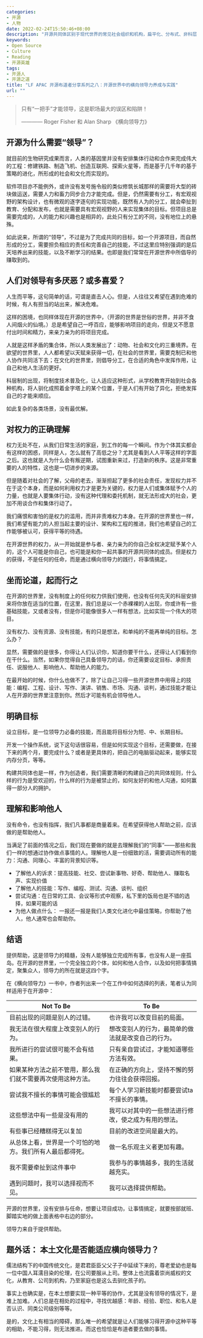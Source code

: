 ```yaml
---
categories:
- 开源
- 人物
date: 2022-02-24T15:50:46+08:00
description: "开源共同体区别于现代世界的常见社会组织和机构，扁平化、分布式、非科层制、甚至都不会同处于一个地理空间，那么在这样一个条件下，除了解决集体行动的难题之外，对于日常的目标该如何协调？毕竟开源仍然是建立在脆弱的人性之上的。"
keywords:
- Open Source
- Culture
- Reading
- 开源英雄
tags:
- 开源人
- 开源之道
title: "LF APAC 开源布道者分享系列之八：开源世界中的横向领导力养成与实践"
url: ""
---
```


> 只有“一把手”才能领导，这是职场最大的误区和陷阱！
>
> ———— Roger Fisher 和 Alan Sharp 《横向领导力》

## 开源为什么需要“领导”？

就目前的生物研究成果而言，人类的基因里并没有安排集体行动和合作来完成伟大的工程：修建铁路、制造飞机、创造互联网、探索火星等，而是基于几千年的基于策略的进化，所形成的社会和文化而实现的。

软件项目亦不能例外，或许没有发号施令般的类似修筑长城那样的需要将大型的砖块做运送，需要人力和畜力同步合力才能完成。但是，仍然需要有分工，有宏观视野的架构设计，也有微观的逐字逐句的实现功能，既然有人为的分工，就会牵扯到教育、分配和发布，也就是需要具有宏观视野的人来实现集体的目标。但项目总是需要完成的，人的能力和兴趣也是相异的，此处只有分工的不同，没有地位上的悬殊。

如此说来，所谓的“领导”，不过是为了完成共同的目标，如一个开源项目，而自然形成的分工，需要担负相应的责任和完善自己的技能，不过这里应特别强调的是后天培养出来的技能，以及不断学习的结果。也即是我们常常在开源世界中所倡导的赚取到的。

## 人们对领导有多厌恶？或多喜爱？

人生而平等，这句简单的话，可谓是直击人心。但是，人往往又希望在遇到危难的时候，有人有担当的站出来，解决危难。

这样的困境，也同样体现在开源的世界中，（开源的世界是世俗的世界，并非不食人间烟火的仙境。）总是希望自己一呼百应，能够影响项目的走向，但是又不愿意付出时间和精力，来亲力亲为的将项目完成。

人就是这样矛盾的集合体，所以人类发展出了：动物、社会和文化的三重境界。在欲望的世界里，人人都希望以天赋来获得一切，在社会的世界里，需要克制已和他人协作共同活下去；在文化的世界里，则倡导分工，在合适的角色中发挥作用，让自己和他人生活的更好。

科层制的出现，将制度技术普及化，让人适应这种形式，从学校教育开始到社会各种机构，将人驯化成照着金字塔上的某个位置，于是人们有开始了异化，拒绝发挥自己的才能来顺应。

如此复杂的各类场景，没有最优解。

## 对权力的正确理解

权力无处不在，从我们日常生活的家庭，到工作的每一个瞬间。作为个体其实都会有这样的困惑，同样是人，怎么就有了高低之分？尤其是看到人人平等这样的字面之后。这也就是人为什么会有叛逆期，试图重新来过，打造新的秩序。这是非常重要的人的特性，这也是一切进步的来源。

但是随着对社会的了解，父母的老去，渐渐担起了更多的社会责任，发现权力并不在于这个本身，而是如何利用权力才是更为关键的，权力是人们或集体赋予个人的力量，也就是人要集体行动，没有这种代理和委托机制，就无法形成大的社会，更加不用谈合作和集体行动了。

我们痛恨和害怕的是权力的滥用，而并非责难权力本身。在开源的世界里也一样，我们希望有能力的人担当起主要的设计、架构和工程的推进，我们也希望自己的工作能够被认可，获得平等的待遇。

在开源世界的权力，从一开始就是参与者、亲力亲为的你自己全权决定赋予某个人的，这个人可能是你自己，也可能是和你一起共事的开源共同体的成员。但是权力的获得，不是任何的任命，而是通过横向领导力的践行，将事情搞定。

## 坐而论道，起而行之

在开源的世界里，没有制度上的任何权力供我们使用，也没有任何先天的科层安排来将你放在适当的位置，在这里，我们总是以一个赤裸裸的人出现，你或许有一些基础技能，又或者没有，但是你可能像很多人一样有想法，比如实现一个伟大的项目。

没有权力、没有资源、没有技能，有的只是想法，和单纯的不能再单纯的目标。怎么办？

显然，需要做的是很多，你得让人们认识你，知道你要干什么，还得让人们看到你在干什么。当然，如果你觉得自己具备领导力的话，你还需要设定目标、承担责任、说服他人、影响他人、帮助他人的能力。

在最开始的时候，你什么也做不了，除了让自己习得一些开源世界中用得上的技能：编程、工程、设计、写作、演讲、销售、市场、沟通、谈判，通过技能才能让人在开源的世界里注意到你。然后才可能有机会领导他人。

## 明确目标

设立目标，是一位领导力必备的技能，而且能将目标分为短、中、长期目标。

开发一个操作系统，说下这句话很容易，但是如何实现这个目标，还需要做，在接下来的两个月，要完成什么？或者是更具体的，把自己的电脑驱动起来，能够实现内存分页，等等。

构建共同体也是一样，作为创造者，我们需要清晰的构建自己的共同体规则，什么样的行为是受欢迎的，什么样的行为是被禁止的，如何友好的和他人沟通，如何赢得一部分人的拥护。

## 理解和影响他人

没有命令，也没有指挥，我们凡事都是商量着来。在希望获得他人帮助之前，应该做的是帮助他人。

当满足了前面的情况之后，我们现在要做的就是去理解我们的“同事”——那些和我们一样的想通过协作做点事情的人。理解他人是一份细致的活，需要调动所有的能力：沟通、同理心、丰富的背景知识等。

*  了解他人的诉求：提高技能、社交、尝试新事物、好奇、帮助他人、赚取名声、实现价值
*  了解他人的技能：写作、编程、测试、沟通、谈判、组织
*  尝试沟通：在日常的工具、会议等形式中观察，私下里的饭局也是不错的选择，如果可能的话
* 为他人做点什么： 一报还一报是我们人类文化进化中最佳策略，你帮助了他人，他人通常也会帮助你。

## 结语

提供帮助，这是领导力的精髓，没有人能够独立完成所有事，也没有人是一座孤岛。在开源的世界里，一个完全独立的个体，如何和他人合作，以及如何把事情搞定，聚集众人，领导力的所在就是这四个字。

在《横向领导力》一书中，作者列出来一个在工作中如何选择的列表，笔者认为同样适用于在开源中：

| Not To Be                                                  | To Be                                                |
| ---------------------------------------------------------- | ---------------------------------------------------- |
| 目前出现的问题是别人的过错。                               | 也许我可以改变目前的局面。                           |
| 我无法在很大程度上改变别人的行为。                         | 想改变别人的行为，最简单的做法就是改变自己的行为。   |
| 我所进行的尝试很可能不会有结果。                           | 只有亲自尝试过，才能知道哪些方法有效。               |
| 如果某种方法之前不管用，那么我们就不需要再次使用这种方法。 | 在正确的方向上，坚持不懈的努力往往会获得回报。       |
| 尝试我不擅长的事情可能会很尴尬                             | 每个人学习新技能时都要尝试ta 不擅长的事情。          |
| 这些想法中有一些是没有用的                                 | 我可以对其中的一些想法进行修改，使之成为有用的想法。 |
| 有些事已经糟糕得无以复加                                   | 目前的改进空间是最大的。                             |
| 从总体上看，世界是一个可怕的地方。我们所有人最后都得死。   | 做一名乐观主义者更加有趣。                           |
| 我不需要牵扯到这件事中                                     | 我参与的事情越多，我的生活就越充实。                 |
| 遇到问题时，我可以选择视而不见。                           | 我可以选择提供帮助。                                 |

开源的世界里，没有安排与任命，想要让项目成功，让事情搞定，就要按部就班、脚踏实地的做上面表格中右边的部分。

领导力来自于提供帮助。

## 题外话： 本土文化是否能适应横向领导力？

儒法结构下的中国传统文化，是君君臣臣父父子子中延续下来的，尊老爱幼也是每一位中国人耳濡目染的伦理，在公司要服从上司。整体上也流露着崇尚威权的文化，从教育、公司到机构，乃至家庭也是这么去驯化孩子的。

事实上也确实是，在本土想要实现一种平等的协作，尤其是没有领导的情况下，是难上加难。人们总是在相处的过程中，寻找优越感：年龄、经验、职位、和名人是否认识、同类公司级别等等。

是的，文化上有相当的障碍，那么唯一的希望就是让人们能够习得开源中这种平等的相助，不能习得，则无法推进。而这也恰恰是布道者要去做的事情。
